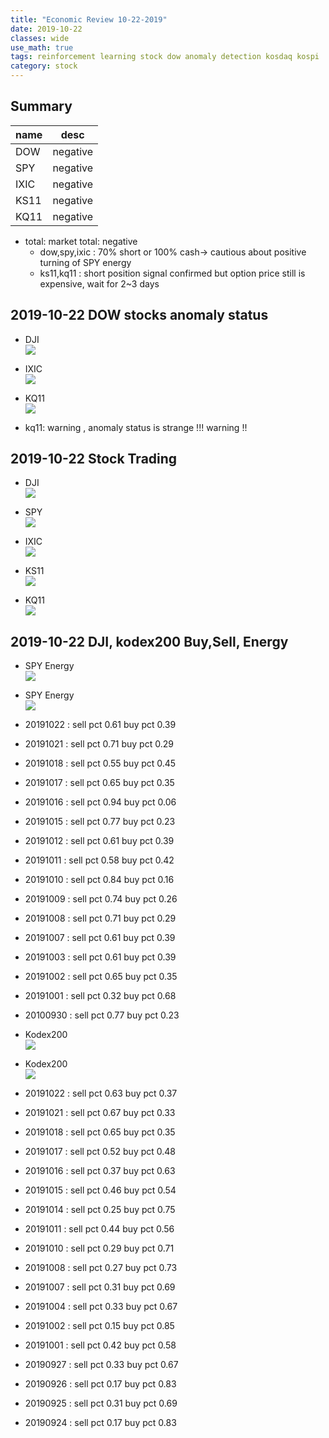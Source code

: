 ```yaml
---
title: "Economic Review 10-22-2019"
date: 2019-10-22
classes: wide
use_math: true
tags: reinforcement learning stock dow anomaly detection kosdaq kospi
category: stock
---
```


## Summary

|name|desc|
|--|--|
|DOW| negative|
|SPY| negative|
|IXIC| negative|
|KS11| negative|
|KQ11| negative|

- total: market total: negative
    - dow,spy,ixic : 70% short or 100% cash-> cautious about positive turning of SPY energy
    - ks11,kq11 : short position signal confirmed but option price still is expensive, wait for 2~3 days

## 2019-10-22 DOW stocks anomaly status
- DJI  
![](../../pictures/stock_analysis/20191022_dji.png)  

- IXIC  
![](../../pictures/stock_analysis/20191022_ixic.png)  

- KQ11  
![](../../pictures/stock_analysis/20191022_kq11.png)  

- kq11: warning , anomaly status is strange !!! warning !!


## 2019-10-22 Stock Trading
- DJI  
![](../../pictures/stock_analysis/20191022_dji_trade.png)  
- SPY  
![](../../pictures/stock_analysis/20191022_spy_trade.png)  
- IXIC  
![](../../pictures/stock_analysis/20191022_ixic_trade.png)  


- KS11  
![](../../pictures/stock_analysis/20191022_ks11_trade.png)  
- KQ11  
![](../../pictures/stock_analysis/20191022_kq11_trade.png)  


## 2019-10-22 DJI, kodex200 Buy,Sell, Energy
- SPY Energy  
![](../../pictures/stock_analysis/20191022_spy_energy_60ma.png)  
- SPY Energy  
![](../../pictures/stock_analysis/20191022_spy_energy_5ma.png)  

- 20191022 : sell pct 0.61 buy pct 0.39
- 20191021 : sell pct 0.71 buy pct 0.29
- 20191018 : sell pct 0.55 buy pct 0.45
- 20191017 : sell pct 0.65 buy pct 0.35
- 20191016 : sell pct 0.94 buy pct 0.06
- 20191015 : sell pct 0.77 buy pct 0.23
- 20191012 : sell pct 0.61 buy pct 0.39
- 20191011 : sell pct 0.58 buy pct 0.42
- 20191010 : sell pct 0.84 buy pct 0.16
- 20191009 : sell pct 0.74 buy pct 0.26
- 20191008 : sell pct 0.71 buy pct 0.29
- 20191007 : sell pct 0.61 buy pct 0.39
- 20191003 : sell pct 0.61 buy pct 0.39
- 20191002 : sell pct 0.65 buy pct 0.35
- 20191001 : sell pct 0.32 buy pct 0.68
- 20100930 : sell pct 0.77 buy pct 0.23

- Kodex200  
![](../../pictures/stock_analysis/20191022_kodex200_energy_60ma.png)  

- Kodex200  
![](../../pictures/stock_analysis/20191022_kodex200_energy_5ma.png)  

- 20191022 : sell pct 0.63 buy pct 0.37
- 20191021 : sell pct 0.67 buy pct 0.33
- 20191018 : sell pct 0.65 buy pct 0.35
- 20191017 : sell pct 0.52 buy pct 0.48
- 20191016 : sell pct 0.37 buy pct 0.63
- 20191015 : sell pct 0.46 buy pct 0.54
- 20191014 : sell pct 0.25 buy pct 0.75
- 20191011 : sell pct 0.44 buy pct 0.56
- 20191010 : sell pct 0.29 buy pct 0.71
- 20191008 : sell pct 0.27 buy pct 0.73
- 20191007 : sell pct 0.31 buy pct 0.69
- 20191004 : sell pct 0.33 buy pct 0.67
- 20191002 : sell pct 0.15 buy pct 0.85
- 20191001 : sell pct 0.42 buy pct 0.58
- 20190927 : sell pct 0.33 buy pct 0.67
- 20190926 : sell pct 0.17 buy pct 0.83
- 20190925 : sell pct 0.31 buy pct 0.69
- 20190924 : sell pct 0.17 buy pct 0.83
